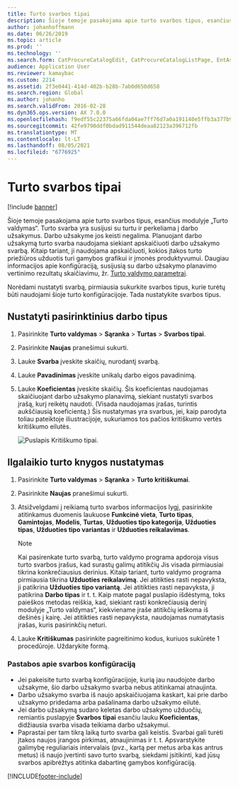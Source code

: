 ```yaml
---
title: Turto svarbos tipai
description: Šioje temoje pasakojama apie turto svarbos tipus, esančius modulyje „Turto valdymas“.
author: johanhoffmann
ms.date: 06/26/2019
ms.topic: article
ms.prod: ''
ms.technology: ''
ms.search.form: CatProcureCatalogEdit, CatProcureCatalogListPage, EntAssetCriticality, EntAssetObjectCriticality
audience: Application User
ms.reviewer: kamaybac
ms.custom: 2214
ms.assetid: 2f3e0441-414d-402b-b28b-7ab0d650d658
ms.search.region: Global
ms.author: johanho
ms.search.validFrom: 2016-02-28
ms.dyn365.ops.version: AX 7.0.0
ms.openlocfilehash: f9edf55c22375a66fda04ae7ff76d7a0a191140e5ffb3a377b9ac1a7ba604a8d
ms.sourcegitcommit: 42fe9790ddf0bdad911544deaa82123a396712fb
ms.translationtype: MT
ms.contentlocale: lt-LT
ms.lasthandoff: 08/05/2021
ms.locfileid: "6776925"
---
```

# <a name="asset-criticality-types"></a>Turto svarbos tipai

[!include [banner](../../includes/banner.md)]

 

Šioje temoje pasakojama apie turto svarbos tipus, esančius modulyje „Turto valdymas“. Turto svarba yra susijusi su turtu ir perkeliama į darbo užsakymus. Darbo užsakyme jos keisti negalima. Planuojant darbo užsakymą turto svarba naudojama siekiant apskaičiuoti darbo užsakymo svarbą. Kitaip tariant, ji naudojama apskaičiuoti, kokios įtakos turto priežiūros užduotis turi gamybos grafikui ir įmonės produktyvumui. Daugiau informacijos apie konfigūraciją, susijusią su darbo užsakymo planavimo vertinimo rezultatų skaičiavimu, žr. [Turto valdymo parametrai](../setup-for-objects/enterprise-asset-management-parameters.md).

Norėdami nustatyti svarbą, pirmiausia sukurkite svarbos tipus, kurie turėtų būti naudojami šioje turto konfigūracijoje. Tada nustatykite svarbos tipus.

## <a name="set-up-criticality-types"></a>Nustatyti pasirinktinius darbo tipus

1. Pasirinkite **Turto valdymas** \> **Sąranka** \> **Turtas** \> **Svarbos tipai**.
2. Pasirinkite **Naujas** pranešimui sukurti.
3. Lauke **Svarba** įveskite skaičių, nurodantį svarbą.
4. Lauke **Pavadinimas** įveskite unikalų darbo eigos pavadinimą.
5. Lauke **Koeficientas** įveskite skaičių. Šis koeficientas naudojamas skaičiuojant darbo užsakymo planavimą, siekiant nustatyti svarbos įrašą, kurį reikėtų naudoti. (Visada naudojamas įrašas, turintis aukščiausią koeficientą.) Šis nustatymas yra svarbus, jei, kaip parodyta toliau pateiktoje iliustracijoje, sukuriamos tos pačios kritiškumo vertės kritiškumo eilutės.

    ![Puslapis Kritiškumo tipai.](media/23-setup-for-objects.png)

## <a name="set-up-asset-criticalities"></a>Ilgalaikio turto knygos nustatymas

1. Pasirinkite **Turto valdymas** \> **Sąranka** \> **Turto kritiškumai**.
2. Pasirinkite **Naujas** pranešimui sukurti.
3. Atsižvelgdami į reikiamą turto svarbos informacijos lygį, pasirinkite atitinkamus duomenis laukuose **Funkcinė vieta**, **Turto tipas**, **Gamintojas**, **Modelis**, **Turtas**, **Užduoties tipo kategorija**, **Užduoties tipas**, **Užduoties tipo variantas** ir **Užduoties reikalavimas**.

    > [!NOTE]
    > Kai pasirenkate turto svarbą, turto valdymo programa apdoroja visus turto svarbos įrašus, kad surastų galimų atitikčių Jis visada pirmiausiai tikrina konkrečiausius derinius. Kitaip tariant, turto valdymo programa pirmiausia tikrina **Užduoties reikalavimą**. Jei atitikties rasti nepavyksta, ji patikrina **Užduoties tipo variantą**. Jei atitikties rasti nepavyksta, ji patikrina **Darbo tipas** ir t. t. Kaip matote pagal puslapio išdėstymą, toks paieškos metodas reiškia, kad, siekiant rasti konkrečiausią derinį modulyje „Turto valdymas“, kiekviename įraše atitikčių ieškoma iš dešinės į kairę. Jei atitikties rasti nepavyksta, naudojamas numatytasis įrašas, kuris pasirinkčių neturi.

4. Lauke **Kritiškumas** pasirinkite pagreitinimo kodus, kuriuos sukūrėte 1 procedūroje. Uždarykite formą.

### <a name="notes-about-criticality-setup"></a>Pastabos apie svarbos konfigūraciją

- Jei pakeisite turto svarbą konfigūracijoje, kurią jau naudojote darbo užsakyme, šio darbo užsakymo svarba nebus atitinkamai atnaujinta.
- Darbo užsakymo svarba iš naujo apskaičiuojama kaskart, kai prie darbo užsakymo pridedama arba pašalinama darbo užsakymo eilutė.
- Jei darbo užsakymą sudaro keletas darbo užsakymo užduočių, remiantis puslapyje **Svarbos tipai** esančiu lauku **Koeficientas**, didžiausia svarba visada teikiama darbo užsakymui.
- Paprastai per tam tikrą laiką turto svarba gali keistis. Svarbai gali turėti įtakos naujos įrangos pirkimas, atnaujinimas ir t. t. Apsvarstykite galimybę reguliariais intervalais (pvz., kartą per metus arba kas antrus metus) iš naujo įvertinti savo turto svarbą, siekdami įsitikinti, kad jūsų svarbos apibrėžtys atitinka dabartinę gamybos konfigūraciją.


[!INCLUDE[footer-include](../../../includes/footer-banner.md)]